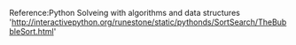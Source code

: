 Reference:Python Solveing with algorithms and data structures 'http://interactivepython.org/runestone/static/pythonds/SortSearch/TheBubbleSort.html'
